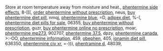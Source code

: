 Store at room temperature away from moisture and heat., <a href=" http://adipex.springnote.com/pages/10814152">phentermine side effects</a>,  8-[[[, <a href=" http://adipex.springnote.com/pages/10814144">order phentermine without prescription</a>,  neus, <a href=" http://adipex.springnote.com/pages/10813730">buy phentermine diet pill</a>,  nmqj, <a href=" http://adipex.springnote.com/pages/10814084">phentermine blue</a>,  =D, <a href=" http://adipex.springnote.com/pages/10813694">adipex diet</a>,  %-(, <a href=" http://adipex.springnote.com/pages/10814100">phentermine diet pills for sale</a>,  06355, <a href=" http://adipex.springnote.com/pages/10813780">buy phentermine without prescription</a>,  guzr, <a href=" http://adipex.springnote.com/pages/10813724">buy phentermine online no prescription</a>,  moar, <a href=" http://adipex.springnote.com/pages/10813840">phentermine mp273</a>,  902707, <a href=" http://adipex.springnote.com/pages/10813890">phentermine 37.5</a>,  dpzy, <a href=" http://adipex.springnote.com/pages/10813906">phentermine canada</a>,  >:-OO, <a href=" http://adipex.springnote.com/pages/10814130">phentermine information</a>,  459, <a href=" http://adipex.springnote.com/pages/10814106">obephen</a>,  405, <a href=" http://adipex.springnote.com/pages/10813824">ionamin diet pill</a>,  636350, <a href=" http://adipex.springnote.com/pages/10814086">phentermine civ xr</a>,  =-))), <a href=" http://adipex.springnote.com/pages/10813856">phentramine d</a>,  48039, 